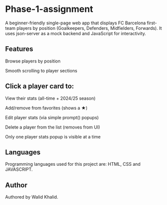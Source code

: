 # Phase-1-assignment
A beginner-friendly single-page web app that displays FC Barcelona first-team players by position (Goalkeepers, Defenders, Midfielders, Forwards). It uses json-server as a mock backend and JavaScript for interactivity.

## Features
Browse players by position

Smooth scrolling to player sections

 ## Click a player card to:

View their stats (all-time + 2024/25 season)

Add/remove from favorites (shows a ★)

Edit player stats (via simple prompt() popups)

Delete a player from the list (removes from UI)

Only one player stats popup is visible at a time


## Languages
Programming languages used for this project are:
HTML, CSS and JAVASCRIPT.

## Author
Authored by Walid Khalid.